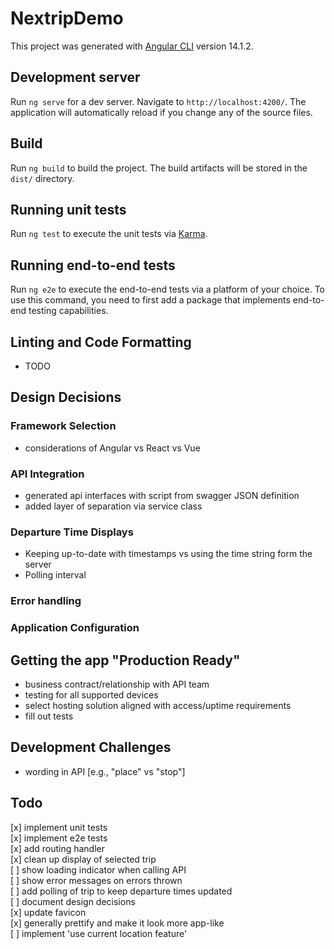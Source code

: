 # NextripDemo

This project was generated with [Angular CLI](https://github.com/angular/angular-cli) version 14.1.2.

## Development server

Run `ng serve` for a dev server. Navigate to `http://localhost:4200/`. The application will automatically reload if you change any of the source files.

## Build

Run `ng build` to build the project. The build artifacts will be stored in the `dist/` directory.

## Running unit tests

Run `ng test` to execute the unit tests via [Karma](https://karma-runner.github.io).

## Running end-to-end tests

Run `ng e2e` to execute the end-to-end tests via a platform of your choice. To use this command, you need to first add a package that implements end-to-end testing capabilities.

## Linting and Code Formatting

- TODO

## Design Decisions

### Framework Selection

- considerations of Angular vs React vs Vue

### API Integration

- generated api interfaces with script from swagger JSON definition
- added layer of separation via service class

### Departure Time Displays

- Keeping up-to-date with timestamps vs using the time string form the server
- Polling interval

### Error handling

### Application Configuration

## Getting the app "Production Ready"

- business contract/relationship with API team
- testing for all supported devices
- select hosting solution aligned with access/uptime requirements
- fill out tests

## Development Challenges

- wording in API [e.g., "place" vs "stop"]

## Todo

[x] implement unit tests  
[x] implement e2e tests  
[x] add routing handler  
[x] clean up display of selected trip  
[ ] show loading indicator when calling API  
[ ] show error messages on errors thrown  
[ ] add polling of trip to keep departure times updated  
[ ] document design decisions  
[x] update favicon  
[x] generally prettify and make it look more app-like  
[ ] implement 'use current location feature'
